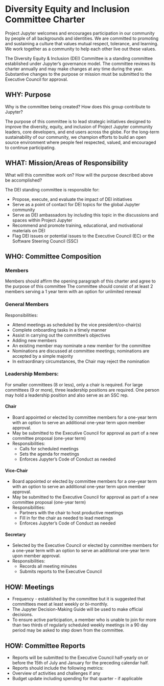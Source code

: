 # Diversity Equity and Inclusion Committee Charter

Project Jupyter welcomes and encourages participation in our community by people of all backgrounds and identities. We are committed to promoting and sustaining a culture that values mutual respect, tolerance, and learning. We work together as a community to help each other live out these values.

The Diversity Equity & Inclusion (DEI) Committee is a standing committee established under Jupyter’s governance model. The committee reviews its charter annually and may make changes at any time during the year. Substantive changes to the purpose or mission must be submitted to the Executive Council for approval.

## WHY: Purpose 

Why is the committee being created? How does this group contribute to Jupyter? 

The purpose of this committee is to lead strategic initiatives designed to improve the diversity, equity, and inclusion of Project Jupyter community leaders, core developers, and end users across the globe. For the long-term sustainability of our community, we champion efforts to build an open source environment where people feel respected, valued, and encouraged to continue participating. 

## WHAT: Mission/Areas of Responsibility

What will this committee work on? How will the purpose described above be accomplished?

The DEI standing committee is responsible for: 
* Propose, execute, and evaluate the impact of DEI initiatives
* Serve as a point of contact for DEI topics for the global Jupyter community
* Serve as DEI ambassadors by including this topic in the discussions and spaces within Project Jupyter
* Recommend and promote training, educational, and motivational materials on DEI 
* Flag DEI issues or potential issues to the Executive Council (EC) or the Software Steering Council (SSC)

## WHO: Committee Composition
### Members
Members should affirm the opening paragraph of this charter and agree to the purpose of this committee
The committee should consist of at least 2 members serving a 1 year term with an option for unlimited renewal 
### General Members
Responsibilities:
* Attend meetings as scheduled by the vice president/co-chair(s)
* Complete onboarding tasks in a timely manner
* Assist in carrying out the committee’s objectives
* Adding new members
* An existing member may nominate a new member for the committee
* Nominations are discussed at committee meetings;  nominations are accepted by a simple majority 
* In extraordinary circumstances, the Chair may reject the nomination
### Leadership Members:
For smaller committees (8 or less), only a chair is required. For large committees (9 or more), three leadership positions are required. One person may hold a leadership position and also serve as an SSC rep.
#### Chair
* Board appointed or elected by committee members for a one-year term with an option to serve an additional one-year term upon member approval.
* May be submitted to the Executive Council for approval as part of a new committee proposal (one-year term)
* Responsibilities:
  * Calls for scheduled meetings
  * Sets the agenda for meetings
  * Enforces Jupyter’s Code of Conduct as needed
#### Vice-Chair
* Board appointed or elected by committee members for a one-year term with an option to serve an additional one-year term upon member approval.
* May be submitted to the Executive Council for approval as part of a new committee proposal (one-year term)
* Responsibilities:
  * Partners with the chair to host productive meetings
  * Fill in for the chair as needed to lead meetings
  * Enforces Jupyter’s Code of Conduct as needed
#### Secretary
* Selected by the Executive Council or elected by committee members for a one-year term with an option to serve an additional one-year term upon member approval.
* Responsibilities:
  * Records all meeting minutes
  * Submits reports to the Executive Council

## HOW: Meetings
* Frequency - established by the committee but it is suggested that committees meet at least weekly or bi-monthly. 
* The Jupyter Decision-Making Guide will be used to make official decisions. 
* To ensure active participation, a member who is unable to join for more than two thirds of regularly scheduled weekly meetings in a 90 day period may be asked to step down from the committee.
## HOW: Committee Reports
* Reports will be submitted to the Executive Council half-yearly on or before the 15th of July and January for the preceding calendar half.
* Reports should include the following metrics:
* Overview of activities and challenges if any
* Budget update including spending for that quarter - if applicable

